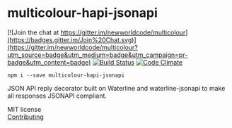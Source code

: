 # multicolour-hapi-jsonapi

[![Join the chat at https://gitter.im/newworldcode/multicolour](https://badges.gitter.im/Join%20Chat.svg)](https://gitter.im/newworldcode/multicolour?utm_source=badge&utm_medium=badge&utm_campaign=pr-badge&utm_content=badge)
[![Build Status](https://travis-ci.org/Multicolour/multicolour-hapi-jsonapi.svg?branch=master)](https://travis-ci.org/Multicolour/multicolour-hapi-jsonapi)
[![Code Climate](https://codeclimate.com/github/Multicolour/multicolour-hapi-jsonapi/badges/gpa.svg)](https://codeclimate.com/github/Multicolour/multicolour-hapi-jsonapi)

`npm i --save multicolour-hapi-jsonapi`

JSON API reply decorator built on Waterline and waterline-jsonapi to make all responses JSONAPI compliant.

MIT license  
[Contributing](./CONTRIBUTING.md)
